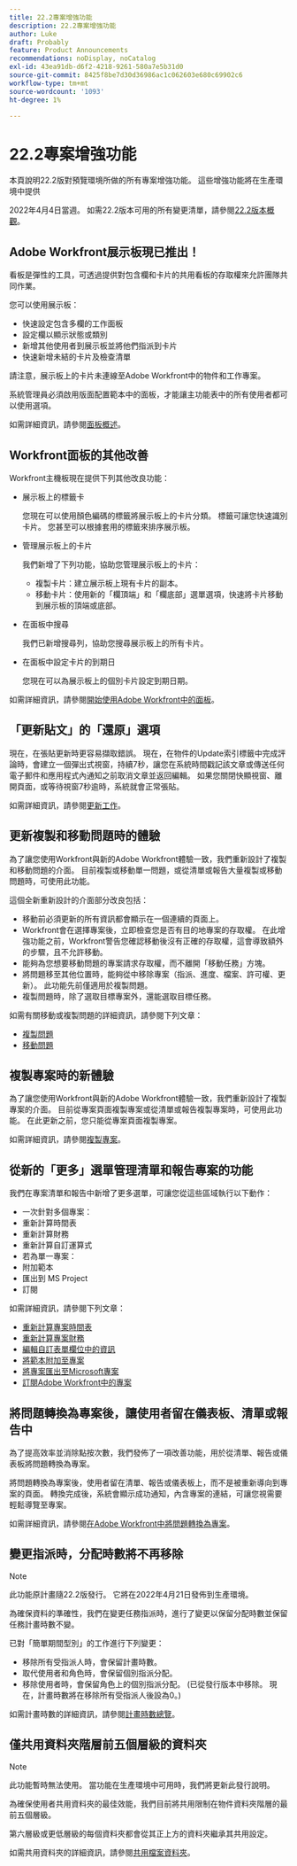 ```yaml
---
title: 22.2專案增強功能
description: 22.2專案增強功能
author: Luke
draft: Probably
feature: Product Announcements
recommendations: noDisplay, noCatalog
exl-id: 43ea91db-d6f2-4218-9261-580a7e5b31d0
source-git-commit: 8425f8be7d30d36986ac1c062603e680c69902c6
workflow-type: tm+mt
source-wordcount: '1093'
ht-degree: 1%

---
```


# 22.2專案增強功能

本頁說明22.2版對預覽環境所做的所有專案增強功能。 這些增強功能將在生產環境中提供

<!--
<MadCap:conditionalText data-mc-conditions="QuicksilverOrClassic.Draft mode">
in January 2022
</MadCap:conditionalText>
-->

2022年4月4日當週。 如需22.2版本可用的所有變更清單，請參閱[22.2版本概觀](../../../product-announcements/product-releases/22.2-release-activity/22-2-release-overview.md)。

## Adobe Workfront展示板現已推出！

看板是彈性的工具，可透過提供對包含欄和卡片的共用看板的存取權來允許團隊共同作業。

您可以使用展示板：

* 快速設定包含多欄的工作面板
* 設定欄以顯示狀態或類別
* 新增其他使用者到展示板並將他們指派到卡片
* 快速新增未結的卡片及檢查清單

請注意，展示板上的卡片未連線至Adobe Workfront中的物件和工作專案。

系統管理員必須啟用版面配置範本中的面板，才能讓主功能表中的所有使用者都可以使用選項。

如需詳細資訊，請參閱[面板概述](../../../agile/boards-overview.md)。

## Workfront面板的其他改善

Workfront主機板現在提供下列其他改良功能：

* 展示板上的標籤卡

  您現在可以使用顏色編碼的標籤將展示板上的卡片分類。 標籤可讓您快速識別卡片。 您甚至可以根據套用的標籤來排序展示板。

* 管理展示板上的卡片

  我們新增了下列功能，協助您管理展示板上的卡片：

   * 複製卡片：建立展示板上現有卡片的副本。
   * 移動卡片：使用新的「欄頂端」和「欄底部」選單選項，快速將卡片移動到展示板的頂端或底部。

* 在面板中搜尋

  我們已新增搜尋列，協助您搜尋展示板上的所有卡片。

* 在面板中設定卡片的到期日

  您現在可以為展示板上的個別卡片設定到期日期。

如需詳細資訊，請參閱[開始使用Adobe Workfront中的面板](../../../agile/get-started-with-boards/get-started-with-boards.md)。

## 「更新貼文」的「還原」選項

現在，在張貼更新時更容易擷取錯誤。 現在，在物件的Update索引標籤中完成評論時，會建立一個彈出式視窗，持續7秒，讓您在系統時間戳記該文章或傳送任何電子郵件和應用程式內通知之前取消文章並返回編輯。 如果您關閉快顯視窗、離開頁面，或等待視窗7秒逾時，系統就會正常張貼。

如需詳細資訊，請參閱[更新工作](../../../workfront-basics/updating-work-items-and-viewing-updates/update-work.md)。

## 更新複製和移動問題時的體驗

為了讓您使用Workfront與新的Adobe Workfront體驗一致，我們重新設計了複製和移動問題的介面。 目前複製或移動單一問題，或從清單或報告大量複製或移動問題時，可使用此功能。

這個全新重新設計的介面部分改良包括：

* 移動前必須更新的所有資訊都會顯示在一個連續的頁面上。
* Workfront會在選擇專案後，立即檢查您是否有目的地專案的存取權。 在此增強功能之前，Workfront警告您確認移動後沒有正確的存取權，這會導致額外的步驟，且不允許移動。
* 能夠為您想要移動問題的專案請求存取權，而不離開「移動任務」方塊。
* 將問題移至其他位置時，能夠從中移除專案（指派、進度、檔案、許可權、更新）。 此功能先前僅適用於複製問題。
* 複製問題時，除了選取目標專案外，還能選取目標任務。

如需有關移動或複製問題的詳細資訊，請參閱下列文章：

* [複製問題](../../../manage-work/issues/manage-issues/copy-issues.md)
* [移動問題](../../../manage-work/issues/manage-issues/move-issues.md)

## 複製專案時的新體驗

為了讓您使用Workfront與新的Adobe Workfront體驗一致，我們重新設計了複製專案的介面。 目前從專案頁面複製專案或從清單或報告複製專案時，可使用此功能。 在此更新之前，您只能從專案頁面複製專案。

如需詳細資訊，請參閱[複製專案](../../../manage-work/projects/manage-projects/copy-project.md)。

## 從新的「更多」選單管理清單和報告專案的功能

我們在專案清單和報告中新增了更多選單，可讓您從這些區域執行以下動作：

* 一次針對多個專案：
* 重新計算時間表
* 重新計算財務
* 重新計算自訂運算式
* 若為單一專案：
* 附加範本
* 匯出到 MS Project
* 訂閱

如需詳細資訊，請參閱下列文章：

* [重新計算專案時間表](../../../manage-work/projects/manage-projects/recalculate-project-timeline.md)
* [重新計算專案財務](../../../manage-work/projects/project-finances/recalculate-project-finances.md)
* [編輯自訂表單欄位中的資訊](../../../workfront-basics/work-with-custom-forms/edit-custom-forms.md)
* [將範本附加至專案](../../../manage-work/projects/create-and-manage-templates/attach-template-to-project.md)
* [將專案匯出至Microsoft專案](../../../manage-work/projects/manage-projects/export-project-to-ms-project.md)
* [訂閱Adobe Workfront中的專案](../../../workfront-basics/using-notifications/subscribe-to-items-in-workfront.md)

## 將問題轉換為專案後，讓使用者留在儀表板、清單或報告中

為了提高效率並消除點按次數，我們發佈了一項改善功能，用於從清單、報告或儀表板將問題轉換為專案。

將問題轉換為專案後，使用者留在清單、報告或儀表板上，而不是被重新導向到專案的頁面。 轉換完成後，系統會顯示成功通知，內含專案的連結，可讓您視需要輕鬆導覽至專案。

如需詳細資訊，請參閱[在Adobe Workfront中將問題轉換為專案](../../../manage-work/issues/convert-issues/convert-issue-to-project.md)。

## 變更指派時，分配時數將不再移除

>[!NOTE]
>
>此功能原計畫隨22.2版發行。 它將在2022年4月21日發佈到生產環境。

為確保資料的準確性，我們在變更任務指派時，進行了變更以保留分配時數並保留任務計畫時數不變。

已對「簡單期間型別」的工作進行下列變更：

* 移除所有受指派人時，會保留計畫時數。
* 取代使用者和角色時，會保留個別指派分配。
* 移除使用者時，會保留角色上的個別指派分配。 (已從發行版本中移除。 現在，計畫時數將在移除所有受指派人後設為0。)

如需計畫時數的詳細資訊，請參閱[計畫時數總覽](../../../manage-work/tasks/task-information/planned-hours.md)。

## 僅共用資料夾階層前五個層級的資料夾

>[!NOTE]
>
>此功能暫時無法使用。 當功能在生產環境中可用時，我們將更新此發行說明。

為確保使用者共用資料夾的最佳效能，我們目前將共用限制在物件資料夾階層的最前五個層級。

第六層級或更低層級的每個資料夾都會從其正上方的資料夾繼承其共用設定。

如需共用資料夾的詳細資訊，請參閱[共用檔案資料夾](../../../workfront-basics/grant-and-request-access-to-objects/share-a-document-folder.md)。

